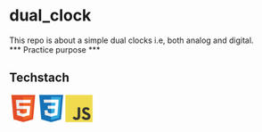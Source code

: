 # dual_clock
This repo is about a simple dual clocks i.e, both analog and digital. <br>
 *** Practice purpose ***

## Techstach

[<img align = "left" width = "50px" height = "50px" src = "https://github.com/devicons/devicon/blob/master/icons/html5/html5-original.svg"/>]()
[<img align = "left" width = "50px" height = "50px" src = "https://github.com/devicons/devicon/blob/master/icons/css3/css3-original.svg"/>]()
[<img align = "left" width = "50px" height = "50px" src = "https://github.com/devicons/devicon/blob/master/icons/javascript/javascript-original.svg"/>]()
